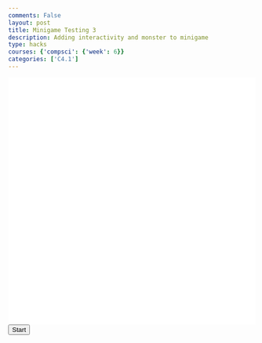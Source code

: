 ```yaml
---
comments: False
layout: post
title: Minigame Testing 3
description: Adding interactivity and monster to minigame
type: hacks
courses: {'compsci': {'week': 6}}
categories: ['C4.1']
---
```


<style>
    .container{
        display:block;
        background-color:white;
    }
</style>
<canvas id="display" class="container" height="500px" width="500px"></canvas>
<button id="startButton">Start</button>
    <audio id="audio" src="/Group/audio/rainwindow.mp3" preload="auto"></audio>

<script type="module">
//import needed modules
import Character from "/Group/myScripts/GameScripts/MinigameCharacterMovement.js";
import Object from "/Group/myScripts/GameScripts/CreateObject.js";
import {Display, subDisplay} from "/Group/myScripts/GameScripts/Displays.js";

//define canvas
var canvas = document.getElementById("display");
var hiddenCanvas = document.createElement("canvas");
hiddenCanvas.setAttribute("width","500px");
hiddenCanvas.setAttribute("height","500px");
hiddenCanvas.setAttribute("willReadFrequently",true);

//bind inputs to a controller
var myCharacter = new Character();
document.addEventListener("keydown",myCharacter.handleKeydown.bind(myCharacter));
document.addEventListener("keyup",myCharacter.handleKeyup.bind(myCharacter));

//vertical position and speed variables
var characterY = 0; // Initial vertical position of the character
var characterYSpeed = 0; // Vertical speed of the character


//create objects
    //main character
    var characterSpriteSheet = new Image();
    characterSpriteSheet.src = "/Group/images/Game/walking-sprite.png";
    var myCharacterObject = new Object("character", characterSpriteSheet,[44,54],[100,133],[0,500],5,1);

    //potato monster
    var monsterSpriteSheet = new Image();
    monsterSpriteSheet.src = "/Group/images/Game/potatowalking-sprite.png";
    var monsterObject = new Object("potato", monsterSpriteSheet,[315, 320],[105, 106.666667],[100,250],4,1);
    monsterObject.UpdateFrame();

    //backgrounds
        //windows
        var windowSpriteSheet = new Image();
        windowSpriteSheet.src = "/Group/images/Game/window-rain-sprite.png";
        var windowObject1 = new Object("window", windowSpriteSheet,[100,100],[164,180],[30,174],22,1);
        var windowObject2 = new Object("window", windowSpriteSheet,[100,100],[164,180],[210,174],22,1);
        var windowObject3 = new Object("window", windowSpriteSheet,[100,100],[164,180],[385,174],22,1);
        var windowObject4 = new Object("window", windowSpriteSheet,[100,100],[164,180],[566,174],22,1);
        var windowObject5 = new Object("window", windowSpriteSheet,[100,100],[164,180],[747,174],22,1);
        windowObject1.UpdateFrame(1);
        windowObject2.UpdateFrame(4);
        windowObject3.UpdateFrame(7);
        windowObject4.UpdateFrame(3);
        windowObject5.UpdateFrame(6);

        //office background
        var backgroundImage = new Image();
        backgroundImage.src = "/Group/images/Game/officeroom4.png";
        var backgroundObject = new Object("background",backgroundImage,[394,175],[1078,500],[0,500],1,1,[0,0])

        //elevator 
        var elevatorSpriteSheet = new Image();
        elevatorSpriteSheet.src = "/Group/images/Game/elevator-sprite.png"
        var elevatorObject = new Object("elevator",elevatorSpriteSheet,[58,64],[130,180],[948,203],11,1);

        //

    //text

var display = new subDisplay(canvas,[windowObject1,windowObject2,windowObject3,windowObject4,windowObject5,backgroundObject,elevatorObject,myCharacterObject,monsterObject]);

var fps = 22;
var active = true;
var animId;
var currentFrame = 0;
var sec = 0;
function frame(){ //when a frame is updated
    currentFrame = (currentFrame+1)%fps;
    if (currentFrame == 0){sec+=1}

    //run window animations
    windowObject1.UpdateFrame();
    windowObject2.UpdateFrame();
    windowObject3.UpdateFrame();    
    windowObject4.UpdateFrame();    
    windowObject5.UpdateFrame();

    //run monster walking animation
    monsterObject.UpdateFrame();

    var pos = myCharacter.onFrame(fps); //update frame, and get position
    pos = [pos.x,500-pos.y]; //fix position
    // Add a conditional check to limit the character's y-coordinate
    if (pos[1] < 240) {
        pos[1] = 240;
    }
     if (pos[1] > 500) {
        pos[1] = 500;
    }
    if (pos[0] < -32) {
        pos[0] = -32;
    }

    // Calculate the distance between the character and the monster
    var characterX = pos[0];
    var characterY = pos[1];
    var monsterX = monsterObject.position[0];
    var monsterY = monsterObject.position[1];
    var deltaX = characterX - monsterX;
    var deltaY = characterY - monsterY;
    var distance = Math.sqrt(deltaX * deltaX + deltaY * deltaY);

    // Define a speed at which the monster follows the character
    var monsterSpeed = 2; // You can adjust this value as needed

    if (distance > monsterSpeed) {
        var angle = Math.atan2(deltaY, deltaX);
        var newX = monsterX + monsterSpeed * Math.cos(angle);
        var newY = monsterY + monsterSpeed * Math.sin(angle);
        monsterObject.OverridePosition([newX, newY]);
    }

    console.log(pos)


    //draw frame
    var ctx = canvas.getContext("2d");
    ctx.clearRect(0,0,500,500); 

    //draw windows
    windowObject1.draw(ctx,[0,0]);
    windowObject2.draw(ctx,[0,0]);
    windowObject3.draw(ctx,[0,0]);
    windowObject4.draw(ctx,[0,0]);
    windowObject5.draw(ctx,[0,0]);

    //draw background second
    backgroundObject.draw(ctx,[0,0]);

     //draw elevator
    elevatorObject.draw(ctx,[0,0]);

      //draw monster 
    monsterObject.draw(ctx,[0,0]);

    //draw character 
    myCharacterObject.draw(ctx,[0,0]);

    //console.log(pos)

    if(pos[0]>=-64 && pos[0]<1008){
    myCharacterObject.OverridePosition(pos); //update character position
    if(myCharacter.movingX == true){ //if charavter is moving then animate
        if (currentFrame % Math.round(fps/12)==0){
        myCharacterObject.UpdateFrame()
        }
    }
    }
    else{
        if(pos[0]<-64){
            myCharacter.position = {x:-64,y:myCharacter.position.y}
        }
        else{
            myCharacter.position = {x:1008,y:myCharacter.position.y}
        }
    }

    if (pos[0]>=0 && pos[0]<576){
    display.OverrideScroll([-pos[0],0]); //scroll everything
    }

    display.draw(1); //type 1 = with camera offset, type 2 = without camera offset

    canvas.getContext("2d").drawImage(hiddenCanvas,0,0); //draw shadows overtop

    //run function again
    setTimeout(function() {if(active==true){animId = requestAnimationFrame(frame)};}, 1000 / fps);
}

//canvas.addEventListener("mousemove", function(e){
//    var scale = lightObject.ReturnScale();
//    lightObject.OverridePosition([e.offsetX-scale[0]/2,e.offsetY+scale[1]/2])
//});

 let isCanvasCodeInitialized = false;
// Add a click event listener to the button
startButton.addEventListener("click", function () {
    if (!isCanvasCodeInitialized) {
        // Run the canvas code only when the button is clicked
        audio.play();
        frame();
        isCanvasCodeInitialized = true;
    }
});
</script>
